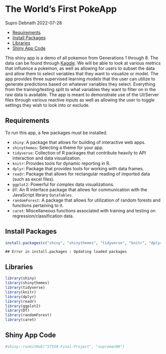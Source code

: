 The World’s First PokeApp
================
Supro Debnath
2022-07-28

-   [Requirements](#requirements)
-   [Install Packages](#install-packages)
-   [Libraries](#libraries)
-   [Shiny App Code](#shiny-app-code)

This shiny app is a demo of all pokemon from Generations 1 through 8.
The data can be found through
[Kaggle](https://www.kaggle.com/mariotormo/complete-pokemon-dataset-updated-090420).
We will be able to look at various metrics that influence a pokemon, as
well as allowing for users to subset the data and allow them to select
variables that they want to visualize or model. The app provides three
supervised learning models that the user can utilize to generate
predictions based on whatever variables they select. Everything from the
training/testing split to what variables they want to filter on in the
raw data is available. The app is meant to demonstrate use of the
UI/Server files through various reactive inputs as well as allowing the
user to toggle settings they wish to look into or exclude.

## Requirements

To run this app, a few packages must be installed.

-   `shiny`: A package that allows for building of interactive web apps.
-   `shinythemes`: Selecting a theme for your app.
-   `tidyverse`: Collection of R packages that contribute heavily to API
    interaction and data visualization.
-   `knitr`: Provides tools for dynamic reporting in R.
-   `dplyr`: Package that provides tools for working with data frames.
-   `readr`: Package that allows for rectangular reading of imported
    data (such as excel files).
-   `ggplot2`: Powerful for complex data visualizations.
-   `DT`: An R interface package that allows for communication with the
    JavaScript library `DataTables`.
-   `randomForest`: A package that allows for utilization of random
    forests and functions pertaining to it.
-   `caret`: Miscellaneous functions associated with training and
    testing on regression/classification data.

## Install Packages

``` r
install.packages(c("shiny", "shinythemes", "tidyverse", "knitr", "dplyr", "readr", "ggplot2", "DT", "randomForest", "caret"))
```

    ## Error in install.packages : Updating loaded packages

## Libraries

``` r
library(shiny)
library(shinythemes)
library(tidyverse)
library(knitr)
library(dplyr)
library(readr)
library(ggplot2)
library(DT)
library(randomForest)
library(caret)
```

## Shiny App Code

``` r
#shiny::runGitHub("ST558-Final-Project", "suproman98") 
```

